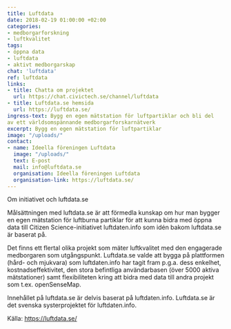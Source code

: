 ```yaml
---
title: Luftdata
date: 2018-02-19 01:00:00 +02:00
categories:
- medborgarforskning
- luftkvalitet
tags:
- öppna data
- luftdata
- aktivt medborgarskap
chat: 'luftdata'
ref: luftdata
links:
- title: Chatta om projektet
  url: https://chat.civictech.se/channel/luftdata
- title: Luftdata.se hemsida
  url: https://luftdata.se/
ingress-text: Bygg en egen mätstation för luftpartiklar och bli del
av ett världsomspännande medborgarforskarnätverk
excerpt: Bygg en egen mätstation för luftpartiklar
image: "/uploads/"
contact:
- name: Ideella föreningen Luftdata
  image: "/uploads/"
  text: E-post
  mail: info@luftdata.se
  organisation: Ideella föreningen Luftdata
  organisation-link: https://luftdata.se/
---
```

Om initiativet och luftdata.se

Målsättningen med luftdata.se är att förmedla kunskap om hur man bygger en egen mätstation för luftburna partiklar för att kunna bidra med öppna data till Citizen Science-initiativet luftdaten.info som idén bakom luftdata.se är baserat på.

Det finns ett flertal olika projekt som mäter luftkvalitet med den engagerade medborgaren som utgångspunkt. Luftdata.se valde att bygga på plattformen (hård- och mjukvara) som luftdaten.info har tagit fram p.g.a. dess enkelhet, kostnadseffektivitet, den stora befintliga användarbasen (över 5000 aktiva mätstationer) samt flexibiliteten kring att bidra med data till andra projekt som t.ex. openSenseMap.

Innehållet på luftdata.se är delvis baserat på luftdaten.info. Luftdata.se är det svenska systerprojektet för luftdaten.info.

Källa: https://luftdata.se/
